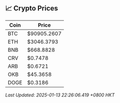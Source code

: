 ## 📈 Crypto Prices

| Coin | Price |
| ---- | ----- |
| BTC | $90905.2607 |
| ETH | $3046.3793 |
| BNB | $668.8828 |
| CRV | $0.7478 |
| ARB | $0.6721 |
| OKB | $45.3658 |
| DOGE | $0.3186 |

_Last Updated: 2025-01-13 22:26:06.419 +0800 HKT_